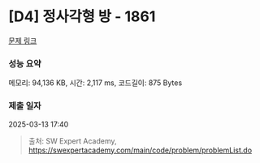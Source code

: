 # [D4] 정사각형 방 - 1861 

[문제 링크](https://swexpertacademy.com/main/code/problem/problemDetail.do?contestProbId=AV5LtJYKDzsDFAXc) 

### 성능 요약

메모리: 94,136 KB, 시간: 2,117 ms, 코드길이: 875 Bytes

### 제출 일자

2025-03-13 17:40



> 출처: SW Expert Academy, https://swexpertacademy.com/main/code/problem/problemList.do